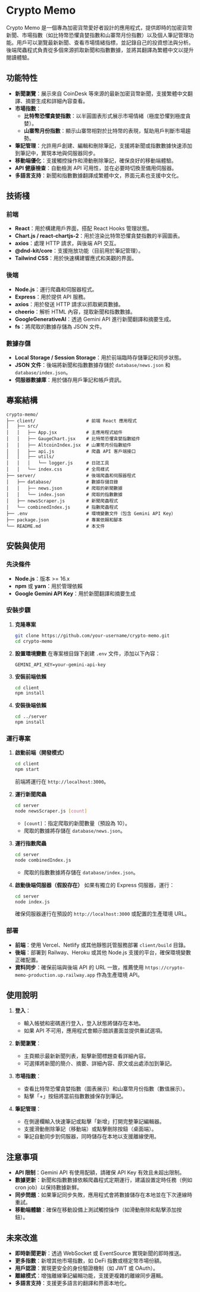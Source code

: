 
# Crypto Memo

Crypto Memo 是一個專為加密貨幣愛好者設計的應用程式，提供即時的加密貨幣新聞、市場指數（如比特幣恐懼貪婪指數和山寨幣月份指數）以及個人筆記管理功能。用戶可以瀏覽最新新聞、查看市場情緒指標，並記錄自己的投資想法與分析。後端爬蟲程式負責從多個來源抓取新聞和指數數據，並將其翻譯為繁體中文以提升閱讀體驗。

## 功能特性

- **新聞瀏覽**：展示來自 CoinDesk 等來源的最新加密貨幣新聞，支援繁體中文翻譯、摘要生成和詳細內容查看。
- **市場指數**：
  - **比特幣恐懼貪婪指數**：以半圓圖表形式展示市場情緒（極度恐懼到極度貪婪）。
  - **山寨幣月份指數**：顯示山寨幣相對於比特幣的表現，幫助用戶判斷市場趨勢。
- **筆記管理**：允許用戶創建、編輯和刪除筆記，支援將新聞或指數數據快速添加到筆記中，實現本地與伺服器同步。
- **移動端優化**：支援觸控操作和滑動刪除筆記，確保良好的移動端體驗。
- **API 健康檢查**：自動檢測 API 可用性，並在必要時切換至備用伺服器。
- **多語言支持**：新聞和指數數據翻譯成繁體中文，界面元素也支援中文化。

## 技術棧

### 前端
- **React**：用於構建用戶界面，搭配 React Hooks 管理狀態。
- **Chart.js / react-chartjs-2**：用於渲染比特幣恐懼貪婪指數的半圓圖表。
- **axios**：處理 HTTP 請求，與後端 API 交互。
- **@dnd-kit/core**：支援拖放功能（目前用於筆記管理）。
- **Tailwind CSS**：用於快速構建響應式和美觀的界面。

### 後端
- **Node.js**：運行爬蟲和伺服器程式。
- **Express**：用於提供 API 服務。
- **axios**：用於發送 HTTP 請求以抓取網頁數據。
- **cheerio**：解析 HTML 內容，提取新聞和指數數據。
- **GoogleGenerativeAI**：透過 Gemini API 進行新聞翻譯和摘要生成。
- **fs**：將爬取的數據存儲為 JSON 文件。

### 數據存儲
- **Local Storage / Session Storage**：用於前端臨時存儲筆記和同步狀態。
- **JSON 文件**：後端將新聞和指數數據存儲於 `database/news.json` 和 `database/index.json`。
- **伺服器數據庫**：用於儲存用戶筆記和帳戶資訊。

## 專案結構

```
crypto-memo/
├── client/                   # 前端 React 應用程式
│   ├── src/
│   │   ├── App.jsx           # 主應用程式組件
│   │   ├── GaugeChart.jsx    # 比特幣恐懼貪婪指數組件
│   │   ├── AltcoinIndex.jsx  # 山寨幣月份指數組件
│   │   ├── api.js            # 爬蟲 API 客戶端接口
│   │   ├── utils/
│   │   │   └── logger.js     # 日誌工具
│   │   └── index.css         # 全局樣式
├── server/                   # 後端爬蟲和伺服器程式
│   ├── database/             # 數據存儲目錄
│   │   ├── news.json         # 爬取的新聞數據
│   │   └── index.json        # 爬取的指數數據
│   ├── newsScraper.js        # 新聞爬蟲程式
│   └── combinedIndex.js      # 指數爬蟲程式
├── .env                      # 環境變數文件（包含 Gemini API Key）
├── package.json              # 專案依賴和腳本
└── README.md                 # 本文件
```

## 安裝與使用

### 先決條件
- **Node.js**：版本 >= 16.x
- **npm** 或 **yarn**：用於管理依賴
- **Google Gemini API Key**：用於新聞翻譯和摘要生成

### 安裝步驟

1. **克隆專案**
   ```bash
   git clone https://github.com/your-username/crypto-memo.git
   cd crypto-memo
   ```

2. **設置環境變數**
   在專案根目錄下創建 `.env` 文件，添加以下內容：
   ```plaintext
   GEMINI_API_KEY=your-gemini-api-key
   ```

3. **安裝前端依賴**
   ```bash
   cd client
   npm install
   ```

4. **安裝後端依賴**
   ```bash
   cd ../server
   npm install
   ```

### 運行專案

1. **啟動前端（開發模式）**
   ```bash
   cd client
   npm start
   ```
   前端將運行在 `http://localhost:3000`。

2. **運行新聞爬蟲**
   ```bash
   cd server
   node newsScraper.js [count]
   ```
   - `[count]`：指定爬取的新聞數量（預設為 10）。
   - 爬取的數據將存儲在 `database/news.json`。

3. **運行指數爬蟲**
   ```bash
   cd server
   node combinedIndex.js
   ```
   - 爬取的指數數據將存儲在 `database/index.json`。

4. **啟動後端伺服器（假設存在）**
   如果有獨立的 Express 伺服器，運行：
   ```bash
   cd server
   node index.js
   ```
   確保伺服器運行在預設的 `http://localhost:3000` 或配置的生產環境 URL。

### 部署

- **前端**：使用 Vercel、Netlify 或其他靜態託管服務部署 `client/build` 目錄。
- **後端**：部署到 Railway、Heroku 或其他 Node.js 支援的平台，確保環境變數正確配置。
- **資料同步**：確保前端與後端 API 的 URL 一致，推薦使用 `https://crypto-memo-production.up.railway.app` 作為生產環境 API。

## 使用說明

1. **登入**：
   - 輸入帳號和密碼進行登入，登入狀態將儲存在本地。
   - 如果 API 不可用，應用程式會顯示錯誤畫面並提供重試選項。

2. **新聞瀏覽**：
   - 主頁顯示最新新聞列表，點擊新聞標題查看詳細內容。
   - 可選擇將新聞的簡介、摘要、詳細內容、原文或出處添加到筆記。

3. **市場指數**：
   - 查看比特幣恐懼貪婪指數（圖表展示）和山寨幣月份指數（數值展示）。
   - 點擊「+」按鈕將當前指數數據保存到筆記。

4. **筆記管理**：
   - 在側邊欄輸入快速筆記或點擊「新增」打開完整筆記編輯器。
   - 支援滑動刪除筆記（移動端）或點擊刪除按鈕（桌面端）。
   - 筆記自動同步到伺服器，同時儲存在本地以支援離線使用。

## 注意事項

- **API 限制**：Gemini API 有使用配額，請確保 API Key 有效且未超出限制。
- **數據更新**：新聞和指數數據依賴爬蟲程式定期運行，建議設置定時任務（例如 cron job）以保持數據新鮮。
- **同步問題**：如果筆記同步失敗，應用程式會將數據儲存在本地並在下次連線時重試。
- **移動端體驗**：確保在移動設備上測試觸控操作（如滑動刪除和點擊添加按鈕）。

## 未來改進

- **即時新聞更新**：透過 WebSocket 或 EventSource 實現新聞的即時推送。
- **更多指數**：新增其他市場指數，如 DeFi 指數或穩定幣市場份額。
- **用戶認證**：實現更安全的身份驗證機制（如 JWT 或 OAuth）。
- **離線模式**：增強離線筆記編輯功能，支援更複雜的離線同步邏輯。
- **多語言支持**：支援更多語言的翻譯和界面本地化。

